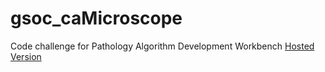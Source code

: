 # gsoc_caMicroscope
Code challenge for Pathology Algorithm Development Workbench
[Hosted Version](https://gsoc-camicroscope.firebaseapp.com/)
